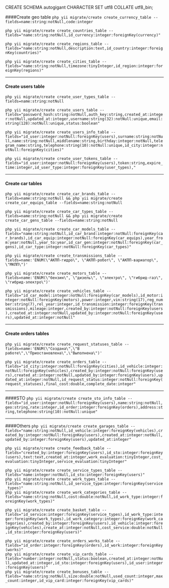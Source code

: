 CREATE SCHEMA autogigant CHARACTER SET utf8 COLLATE utf8_bin;

####Create geo table
`php yii migrate/create create_currency_table --fields=name:string:notNull,code:integer`  

`php yii migrate/create create_countries_table --fields="name:string:notNull,id_currency:integer:foreignKey(currency)"`  

`php yii migrate/create create_regions_table --fields="name:string:notNull,description:text,id_country:integer:foreignKey(countries)"`  

`php yii migrate/create create_cities_table --fields="name:string:notNull,timezone:tinyInteger,id_region:integer:foreignKey(regions)"`  

___
#### Create users table

`php yii migrate/create create_user_types_table --fields=name:string:notNull`  

`php yii migrate/create create_users_table --fields="password_hash:string:notNull,auth_key:string,created_at:integer:notNull,updated_at:integer,username:string(32):notNull:unique,email:string(128):notNull:unique,status:boolean"`  

`php yii migrate/create create_users_info_table --fields="id_user:integer:notNull:foreignKey(users),surname:string:notNull,name:string:notNull,middlename:string,birthday:integer:notNull,telegram_name:string,telephone:string(10):notNull:unique,id_city:integer:notNull:foreignKey(cities)"`  

`php yii migrate/create create_user_tokens_table --fields="id_user:integer:notNull:foreignKey(users),token:string,expire_time:integer,id_user_type:integer:foreignKey(user_types),"`  
___
#### Create car tables  
`php yii migrate/create create_car_brands_table --fields=name:string:notNull && php yii migrate/create create_car_equips_table --fields=name:string:notNull` 
 
`php yii migrate/create create_car_types_table --fields=name:string:notNull && php yii migrate/create create_car_gens_table --fields=name:string:notNull`  

`php yii migrate/create create_car_models_table --fields="name:string:notNull,id_car_brand:integer:notNull:foreignKey(car_brands),id_car_equip:integer:notNull:foreignKey(car_equips),year_from:year:notNull,year_to:year,id_car_gen:integer:notNull:foreignKey(car_gens),id_car_type:integer:notNull:foreignKey(car_types)"`  

`php yii migrate/create create_transmissions_table --fields=name:'ENUM(\"АКПП-гидро\", \"АКПП-робот\", \"АКПП-вариатор\", \"МКПП\")'`  

`php yii migrate/create create_motors_table --fields=name:'ENUM(\"бензин\", \"дизель\", \"электро\", \"гибрид-газ\", \"гибрид-электро\")'`  

`php yii migrate/create create_vehicles_table --fields="id_car_model:integer:notNull:foreignKey(car_models),id_motor:integer:notNull:foreignKey(motors),power:integer,vin:string(17),reg_number:string(7),rel_year:integer,id_transmission:integer:foreignKey(transmissions),mileage:integer,created_by:integer:notNull:foreignKey(users),created_at:integer:notNull,updated_by:integer:notNull:foreignKey(users),updated_at:integer:notNull"`  
___
#### Create orders tables  
`php yii migrate/create create_request_statuses_table --fields=name:'ENUM(\"Создана\",\"В работе\",\"Приостановлена\",\"Выполнена\")'`  

`php yii migrate/create create_orders_table --fields="id_city:integer:notNull:foreignKey(cities),id_vehicle:integer:notNull:foreignKey(vehicles),created_by:integer:notNull:foreignKey(users),created_at:integer:notNull,updated_by:integer:foreignKey(users),updated_at:integer:notNull,id_request_status:integer:notNull:foreignKey(request_statuses),final_cost:double,complete_date:integer"`  
___
####STO
`php yii migrate/create create_sto_info_table --fields="id_user:integer:notNull:foreignKey(users),name:string:notNull,geo:string,rate:integer,id_order:integer:foreignKey(orders),address:string,telephone:string(10):notNull:unique"`
___
####Others
`php yii migrate/create create_garages_table --fields="name:string:notNull,id_vehicle:integer:foreignKey(vehicles),created_by:integer:notNull:foreignKey(users),created_at:integer:notNull,updated_by:integer:foreignKey(users),updated_at:integer"`  

`php yii migrate/create create_feedback_table --fields="created_by:integer:foreignKey(users),id_sto:integer:foreignKey(users),text:text,created_at:integer,work_evaluation:tinyInteger,cost_evaluation:tinyInteger,service_evaluation:tinyInteger"`  

`php yii migrate/create create_service_types_table --fields="name:integer:notNull,id_sto:integer:foreignKey(users)"`  
`php yii migrate/create create_work_types_table --fields="name:string:notNull,id_service_type:integer:foreignKey(service_types)"`  
`php yii migrate/create create_work_categories_table --fields="name:string:notNull,cost:double:notNull,id_work_type:integer:foreignKey(work_types)"`  

`php yii migrate/create create_basket_table --fields="id_service:integer:foreignKey(service_types),id_work_type:integer:foreignKey(work_types),id_work_category:integer:foreignKey(work_categories),created_by:integer:foreignKey(users),id_vehicle:integer:foreignKey(vehicles),create_at:integer:notNull,cost_service:double:notNull,id_sto:integer:foreignKey(users)"`  

`php yii migrate/create create_orders_works_table --fields="id_order:integer:foreignKey(orders),id_work:integer:foreignKey(works)"`  
`php yii migrate/create create_vip_cards_table --fields="number:integer:notNull,status:boolean,created_at:integer:notNull,updated_at:integer,id_sto:integer:foreignKey(users),id_user:integer:foreignKey(users)"`  
`php yii migrate/create create_bonuses_table --fields="name:string:notNull,size:double:notNull,used_count:integer,max_count:integer,id_vip_card:integer:foreignKey(vip_cards)"`  


